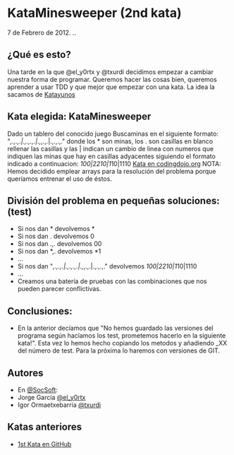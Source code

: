 KataMinesweeper (2nd kata)
==========================
7 de Febrero de 2012.
..

## ¿Qué es esto?
Una tarde en la que @el_y0rtx y @txurdi decidimos empezar a cambiar nuestra forma de programar. Queremos hacer las cosas bien, 
queremos aprender a usar TDD y que mejor que empezar con una kata. La idea la sacamos de [Katayunos](http://katayunos.com/)

## Kata elegida: KataMinesweeper
Dado un tablero del conocido juego Buscaminas en el siguiente formato: "*,.,.,.|.,.,.,.|.,*,.,.|.,.,.,." donde los * son minas, 
los . son casillas en blanco rellenar las casillas y las | indican un cambio de linea con numeros que indiquen las minas que 
hay en casillas adyacentes siguiendo el formato indicado a continuacion: *100|2210|1*10|1110
[Kata en codingdojo.org](http://codingdojo.org/cgi-bin/wiki.pl?KataMinesweeper)
NOTA: Hemos decidido emplear arrays para la resolución del problema porque queríamos entrenar el uso de éstos.

## División del problema en pequeñas soluciones: (test)
- Si nos dan * devolvemos *
- Si nos dan . devolvemos 0
- Si nos dan .,. devolvemos 00
- Si nos dan *,. devolvemos *1
- ...
- Si nos dan "*,.,.,.|.,.,.,.|.,*,.,.|.,.,.,." devolvemos *100|2210|1*10|1110
- ...
- Creamos una batería de pruebas con las combinaciones que nos pueden parecer conflictivas.

## Conclusiones:
- En la anterior decíamos que "No hemos guardado las versiones del programa según hacíamos los test, prometemos hacerlo en la siguiente kata!". Esta vez lo hemos hecho copiando los metodos y añadiendo _XX del número de test. Para la próxima lo haremos con versiones de GIT.


## Autores
- En [@SocSoft](http://twitter.com/SocSoft):
- Jorge García [@el_y0rtx](http://twitter.com/el_y0rtx)
- Igor Ormaetxebarria [@txurdi](http://twitter.com/txurdi)


## Katas anteriores
- [1st Kata en GitHub](https://github.com/txurdi/KataRomanNumeralsPHP)
